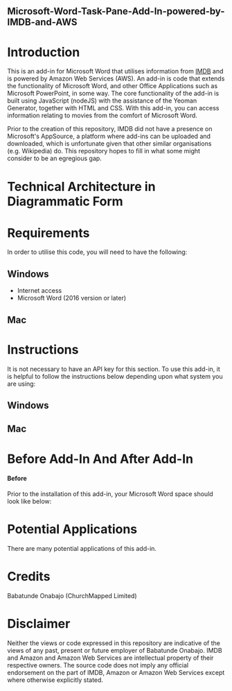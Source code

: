 ## Microsoft-Word-Task-Pane-Add-In-powered-by-IMDB-and-AWS

# Introduction
This is an add-in for Microsoft Word that utilises information from [IMDB](https://www.imdb.com/) and is powered by Amazon Web Services (AWS). An add-in is code that extends the functionality of Microsoft Word, and other Office Applications such as Microsoft PowerPoint, in some way. The core functionality of the add-in is built using JavaScript (nodeJS) with the assistance of the Yeoman Generator, together with HTML and CSS. With this add-in, you can access information relating to movies from the comfort of Microsoft Word. 

Prior to the creation of this repository, IMDB did not have a presence on Microsoft's AppSource, a platform where add-ins can be uploaded and downloaded, which is unfortunate given that other similar organisations (e.g. Wikipedia) do. This repository hopes to fill in what some might consider to be an egregious gap.

# Technical Architecture in Diagrammatic Form

# Requirements
In order to utilise this code, you will need to have the following:
## Windows
* Internet access
* Microsoft Word (2016 version or later)

## Mac

# Instructions
It is not necessary to have an API key for this section. To use this add-in, it is helpful to follow the instructions below depending upon what system you are using:

## Windows


## Mac

# Before Add-In And After Add-In
#### Before
Prior to the installation of this add-in, your Microsoft Word space should look like below:



# Potential Applications
There are many potential applications of this add-in.

# Credits
Babatunde Onabajo (ChurchMapped Limited)

# Disclaimer
Neither the views or code expressed in this repository are indicative of the views of any past, present or future employer of Babatunde Onabajo. IMDB and Amazon and Amazon Web Services are intellectual property of their respective owners. The source code does not imply any official endorsement on the part of IMDB, Amazon or Amazon Web Services except where otherwise explicitly stated. 

